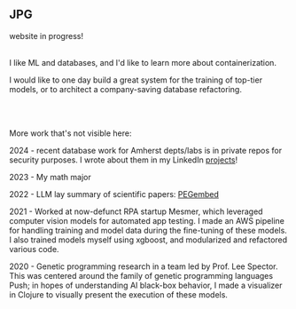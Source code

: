 ## JPG
website in progress!
<br><br>


I like ML and databases, and I'd like to learn more about containerization.

I would like to one day build a great system for the training of top-tier models, or to architect a company-saving database refactoring.



<br><br>

More work that's not visible here:

2024 - recent database work for Amherst depts/labs is in private repos for security purposes. I wrote about them in my LinkedIn [projects](https://www.linkedin.com/in/jordan-perry-greene-873870279/details/projects/)!

2023 - My math major

2022 - LLM lay summary of scientific papers: [PEGembed](https://huggingface.co/jordypg/PEGembed)

2021 - Worked at now-defunct RPA startup Mesmer, which leveraged computer vision models for automated app testing. I made an AWS pipeline for handling training and model data during the fine-tuning of these models. I also trained models myself using xgboost, and modularized and refactored various code.

2020 - Genetic programming research in a team led by Prof. Lee Spector. This was centered around the family of genetic programming languages Push; in hopes of understanding AI black-box behavior, I made a visualizer in Clojure to visually present the execution of these models.



<!--
**jordypg/jordypg** is a ✨ _special_ ✨ repository because its `README.md` (this file) appears on your GitHub profile.

Here are some ideas to get you started:

- 🔭 I’m currently working on ...
- 🌱 I’m currently learning ...
- 👯 I’m looking to collaborate on ...
- 🤔 I’m looking for help with ...
- 💬 Ask me about ...
- 📫 How to reach me: ...
- 😄 Pronouns: ...
- ⚡ Fun fact: ...
-->

